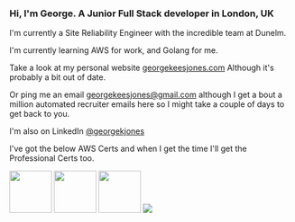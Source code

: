 ### Hi, I'm George. A Junior Full Stack developer in London, UK

I'm currently a Site Reliability Engineer with the incredible team at Dunelm.

I'm currently learning AWS for work, and Golang for me.

Take a look at my personal website [georgekeesjones.com](https://georgekeesjones.com) Although it's probably a bit out of date.

Or ping me an email [georgekeesjones@gmail.com](mailto:georgekeesjones@gmail.com?subject=Hey,%20I%20found%20your%20profile%20on%20GitHub...) although I get a bout a million automated recruiter emails here so I might take a couple of days to get back to you.

I'm also on LinkedIn [@georgekjones](https://www.linkedin.com/in/georgekjones/)

I've got the below AWS Certs and when I get the time I'll get the Professional Certs too.
<p float="left">
    <img src="https://images.youracclaim.com/images/68468004-5a85-4f3b-bc58-590773979486/AWS-CloudPractitioner-2020.png" width="75"/>
    <img src="https://images.youracclaim.com/images/4bc21d8b-4afe-4fbd-9a90-a9de8bf7b240/AWS-SolArchitect-Associate-2020.png" width="75"/>
    <img src="https://images.credly.com/images/598f6ac6-2dbd-4394-8ae4-943b2f4c43ea/AWS-Developer-Associate-2020.png" width="75"/>
    <img src="https://images.credly.com/size/680x680/images/bf588058-87cc-4cbd-94b0-ef0385fb4371/AWS-SysOpAdmin-Associate-2020.png width="75"/>
</p>
